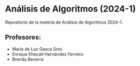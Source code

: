 # Análisis de Algoritmos (2024-1)
Repositorio de la materia de Análisis de Algoritmos 2024-1.

## Profesores:
- María de Luz Gasca Soto
- Enrique Ehecatl Hernández Ferreiro
- Brenda Becerra
